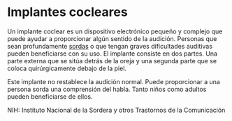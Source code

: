Implantes cocleares
===================


Un implante coclear es un dispositivo electrónico pequeño y complejo que puede ayudar a proporcionar algún sentido de la audición. Personas que sean profundamente [sordas](https://medlineplus.gov/spanish/hearingdisordersanddeafness.html) o que tengan graves dificultades auditivas pueden beneficiarse con su uso. El implante consiste en dos partes. Una parte externa que se sitúa detrás de la oreja y una segunda parte que se coloca quirúrgicamente debajo de la piel.




Este implante no restablece la audición normal. Puede proporcionar a una persona sorda una comprensión del habla. Tanto niños como adultos pueden beneficiarse de ellos.



NIH: Instituto Nacional de la Sordera y otros Trastornos de la Comunicación

